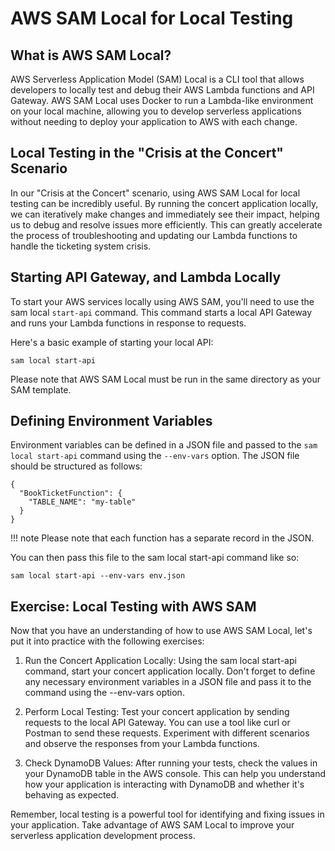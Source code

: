 # AWS SAM Local for Local Testing
## What is AWS SAM Local?
AWS Serverless Application Model (SAM) Local is a CLI tool that allows developers to locally test and debug their AWS Lambda functions and API Gateway. AWS SAM Local uses Docker to run a Lambda-like environment on your local machine, allowing you to develop serverless applications without needing to deploy your application to AWS with each change.
## Local Testing in the "Crisis at the Concert" Scenario
In our "Crisis at the Concert" scenario, using AWS SAM Local for local testing can be incredibly useful. By running the concert application locally, we can iteratively make changes and immediately see their impact, helping us to debug and resolve issues more efficiently. This can greatly accelerate the process of troubleshooting and updating our Lambda functions to handle the ticketing system crisis.
## Starting API Gateway, and Lambda  Locally
To start your AWS services locally using AWS SAM, you'll need to use the sam local `start-api` command. This command starts a local API Gateway and runs your Lambda functions in response to requests.

Here's a basic example of starting your local API:
```
sam local start-api
```
Please note that AWS SAM Local must be run in the same directory as your SAM template.
## Defining Environment Variables
Environment variables can be defined in a JSON file and passed to the `sam local start-api` command using the `--env-vars` option. The JSON file should be structured as follows:
```
{
  "BookTicketFunction": {
    "TABLE_NAME": "my-table"
  }
}
```
!!! note
    Please note that each function has a separate record in the JSON.

You can then pass this file to the sam local start-api command like so:
```
sam local start-api --env-vars env.json
```
## Exercise: Local Testing with AWS SAM
Now that you have an understanding of how to use AWS SAM Local, let's put it into practice with the following exercises:

1. Run the Concert Application Locally: Using the sam local start-api command, start your concert application locally. Don't forget to define any necessary environment variables in a JSON file and pass it to the command using the --env-vars option.

2. Perform Local Testing: Test your concert application by sending requests to the local API Gateway. You can use a tool like curl or Postman to send these requests. Experiment with different scenarios and observe the responses from your Lambda functions.

3. Check DynamoDB Values: After running your tests, check the values in your DynamoDB table in the AWS console. This can help you understand how your application is interacting with DynamoDB and whether it's behaving as expected.

Remember, local testing is a powerful tool for identifying and fixing issues in your application. Take advantage of AWS SAM Local to improve your serverless application development process.